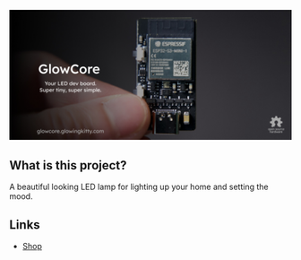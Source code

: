 ![GlowCore](glowcore.jpg)

## What is this project?

A beautiful looking LED lamp for lighting up your home and setting the mood.

## Links

- [Shop](https://shop.glowingkitty.com/products/glowcore)
<!-- - [More details](https://glowingkitty.com/glowcore)
- [Tech specs](https://glowingkitty.com/glowcore/specs)
- [FAQ](https://glowingkitty.com/glowcore/faq)
- [Documents](https://glowingkitty.com/glowcore/docs)
- [3D files](https://glowingkitty.com/glowcore/3d)
- [PCB files](https://glowingkitty.com/glowcore/pcb) -->
